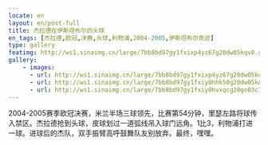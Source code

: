 ```yaml
---
locate: en
layout: en/post-full
title: 杰拉德在伊斯坦布尔的头球
en_tags: [杰拉德,欧冠,决赛,头球,利物浦,2004-2005,伊斯坦布尔奇迹]
type: gallery
featimg: http://ws1.sinaimg.cn/large/7bb8bd97gy1fxixp4yz67g20dw05kqv8.gif
gallery:
    - images:
      - url: http://ws1.sinaimg.cn/large/7bb8bd97gy1fxixp4yz67g20dw05kqv8.gif
      - url: http://ws1.sinaimg.cn/large/7bb8bd97gy1fxiy0hhk50g20dw05kqv7.gif
      - url: http://ws1.sinaimg.cn/large/7bb8bd97gy1fxiy0hvxqcg20go03c1kx.gif
---
```


2004-2005赛季欧冠决赛，米兰半场三球领先，比赛第54分钟，里瑟左路将球传入禁区。杰拉德抢到头球，皮球划过一道弧线吊入球门远角。1比3，利物浦打进一球。进球后的杰队，双手振臂高呼鼓舞队友别放弃。最终，嘿嘿。